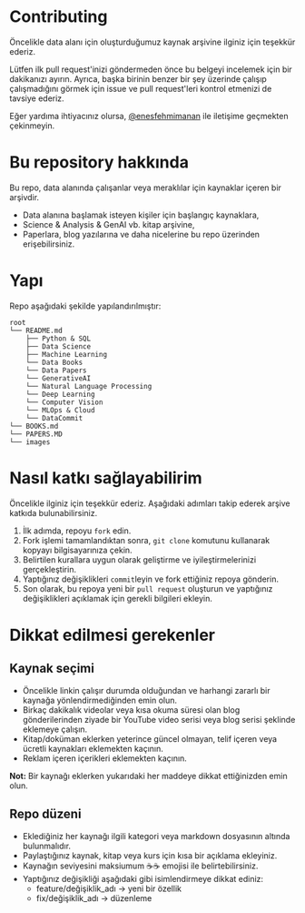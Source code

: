 # Contributing

Öncelikle data alanı için oluşturduğumuz kaynak arşivine ilginiz için teşekkür ederiz.

Lütfen ilk pull request'inizi göndermeden önce bu belgeyi incelemek için bir dakikanızı ayırın. Ayrıca, başka birinin benzer bir şey üzerinde çalışıp çalışmadığını görmek için issue ve pull request'leri kontrol etmenizi de tavsiye ederiz.

Eğer yardıma ihtiyacınız olursa, [@enesfehmimanan](https://www.linkedin.com/in/enesfehmimanan/) ile iletişime geçmekten çekinmeyin.

# Bu repository hakkında

Bu repo, data alanında çalışanlar veya meraklılar için kaynaklar içeren bir arşivdir.

- Data alanına başlamak isteyen kişiler için başlangıç kaynaklara,
- Science & Analysis & GenAI vb. kitap arşivine,
- Paperlara, blog yazılarına ve daha nicelerine bu repo üzerinden erişebilirsiniz.

# Yapı

Repo aşağıdaki şekilde yapılandırılmıştır:

```
root
└── README.md
    ├── Python & SQL
    ├── Data Science
    ├── Machine Learning
    └── Data Books
    └── Data Papers
    └── GenerativeAI
    └── Natural Language Processing
    └── Deep Learning
    └── Computer Vision
    └── MLOps & Cloud
    └── DataCommit
└── BOOKS.md
└── PAPERS.MD
└── images
```

# Nasıl katkı sağlayabilirim

Öncelikle ilginiz için teşekkür ederiz. Aşağıdaki adımları takip ederek arşive katkıda bulunabilirsiniz.

1. İlk adımda, repoyu `fork` edin.
2. Fork işlemi tamamlandıktan sonra, `git clone` komutunu kullanarak kopyayı bilgisayarınıza çekin.
3. Belirtilen kurallara uygun olarak geliştirme ve iyileştirmelerinizi gerçekleştirin.
4. Yaptığınız değişiklikleri `commit`leyin ve fork ettiğiniz repoya gönderin.
5. Son olarak, bu repoya yeni bir `pull request` oluşturun ve yaptığınız değişiklikleri açıklamak için gerekli bilgileri ekleyin.

# Dikkat edilmesi gerekenler
## Kaynak seçimi
- Öncelikle linkin çalışır durumda olduğundan ve harhangi zararlı bir kaynağa yönlendirmediğinden emin olun.
- Birkaç dakikalık videolar veya kısa okuma süresi olan blog gönderilerinden ziyade bir YouTube video serisi veya blog serisi şeklinde eklemeye çalışın.
- Kitap/doküman eklerken yeterince güncel olmayan, telif içeren veya ücretli kaynakları eklemekten kaçının.
- Reklam içeren içerikleri eklemekten kaçının.

**Not:** Bir kaynağı eklerken yukarıdaki her maddeye dikkat ettiğinizden emin olun.

## Repo düzeni
- Eklediğiniz her kaynağı ilgili kategori veya markdown dosyasının altında bulunmalıdır.
- Paylaştığınız kaynak, kitap veya kurs için kısa bir açıklama ekleyiniz.
- Kaynağın seviyesini maksiumum ☕☕ emojisi ile belirtebilirsiniz.  
- Yaptığınız değişikliği aşağıdaki gibi isimlendirmeye dikkat ediniz:
  - feature/değişiklik_adı -> yeni bir özellik
  - fix/değişiklik_adı -> düzenleme
